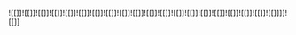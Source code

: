 ![[]]![[]]![[]]![[]]![[]]![[]]![[]]![[]]![[]]![[]]![[]]![[]]![[]]![[]]![[]]![[]]![[]]![[]]![[]]![[]]]]![[]]